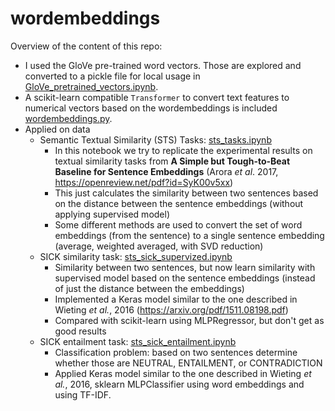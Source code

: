 # wordembeddings


Overview of the content of this repo:

- I used the GloVe pre-trained word vectors. Those are explored and converted to a pickle file for local usage in [GloVe_pretrained_vectors.ipynb](GloVe_pretrained_vectors.ipynb).
- A scikit-learn compatible `Transformer` to convert text features to numerical vectors based on the wordembeddings is included [wordembeddings.py](wordembeddings.py).
- Applied on data
  - Semantic Textual Similarity (STS) Tasks: [sts_tasks.ipynb](sts_tasks.ipynb)
    - In this notebook we try to replicate the experimental results on textual similarity tasks from **A Simple but Tough-to-Beat Baseline for Sentence Embeddings** (Arora *et al*. 2017, https://openreview.net/pdf?id=SyK00v5xx)
    - This just calculates the similarity between two sentences based on the distance between the sentence embeddings (without applying supervised model)
    - Some different methods are used to convert the set of word embeddings (from the sentence) to a single sentence embedding (average, weighted averaged, with SVD reduction)
  - SICK similarity task: [sts_sick_supervized.ipynb](sts_sick_supervized.ipynb)
    - Similarity between two sentences, but now learn similarity with supervised model based on the sentence embeddings (instead of just the distance between the embeddings)
    - Implemented a Keras model similar to the one described in Wieting *et al.*, 2016 (https://arxiv.org/pdf/1511.08198.pdf)
    - Compared with scikit-learn using MLPRegressor, but don't get as good results
  - SICK entailment task: [sts_sick_entailment.ipynb](sts_sick_entailment.ipynb)
    - Classification problem: based on two sentences determine whether those are NEUTRAL, ENTAILMENT, or CONTRADICTION
    - Applied Keras model  similar to the one described in Wieting *et al.*, 2016, sklearn MLPClassifier using word embeddings and using TF-IDF.

